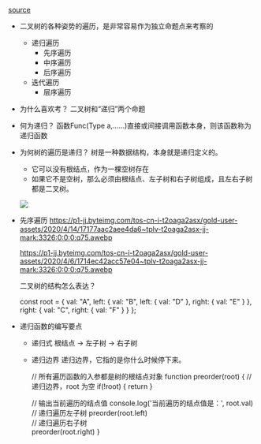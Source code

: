 [source](https://juejin.cn/book/6844733800300150797/section/6844733800346288142)

- 二叉树的各种姿势的遍历，是非常容易作为独立命题点来考察的
  - 递归遍历
    - 先序遍历
    - 中序遍历
    - 后序遍历
  - 迭代遍历
    - 层序遍历

- 为什么喜欢考？
  二叉树和“递归”两个命题

- 何为递归？
  函数Func(Type a,……)直接或间接调用函数本身，则该函数称为递归函数

- 为何树的遍历是递归？
  树是一种数据结构，本身就是递归定义的。
  - 它可以没有根结点，作为一棵空树存在
  - 如果它不是空树，那么必须由根结点、左子树和右子树组成，且左右子树都是二叉树。

  ![](https://p1-jj.byteimg.com/tos-cn-i-t2oaga2asx/gold-user-assets/2020/4/14/17177af5d863f478~tplv-t2oaga2asx-jj-mark:3326:0:0:0:q75.awebp)

- 先序遍历
  https://p1-jj.byteimg.com/tos-cn-i-t2oaga2asx/gold-user-assets/2020/4/14/17177aac2aee4da6~tplv-t2oaga2asx-jj-mark:3326:0:0:0:q75.awebp

  https://p1-jj.byteimg.com/tos-cn-i-t2oaga2asx/gold-user-assets/2020/4/6/1714ec42acc57e04~tplv-t2oaga2asx-jj-mark:3326:0:0:0:q75.awebp

  二叉树的结构怎么表达？

  const root = {
  val: "A",
  left: {
    val: "B",
    left: {
      val: "D"
    },
    right: {
      val: "E"
    }
  },
  right: {
    val: "C",
    right: {
      val: "F"
    }
  }
};


- 递归函数的编写要点
  - 递归式
    根结点 -> 左子树 -> 右子树
  - 递归边界
    递归边界，它指的是你什么时候停下来。

    // 所有遍历函数的入参都是树的根结点对象
function preorder(root) {
    // 递归边界，root 为空
    if(!root) {
        return 
    }
     
    // 输出当前遍历的结点值
    console.log('当前遍历的结点值是：', root.val)  
    // 递归遍历左子树 
    preorder(root.left)  
    // 递归遍历右子树  
    preorder(root.right)
  }

  

